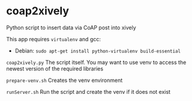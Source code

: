 # coap2xively
Python script to insert data via CoAP post into xively

This app requires `virtualenv` and gcc:

- Debian: `sudo apt-get install python-virtualenv build-essential`

`coap2xively.py`  The script itself. You may want to use venv to access the newest version of the required libraries

`prepare-venv.sh` Creates the venv environment

`runServer.sh`    Run the script and create the venv if it does not exist
